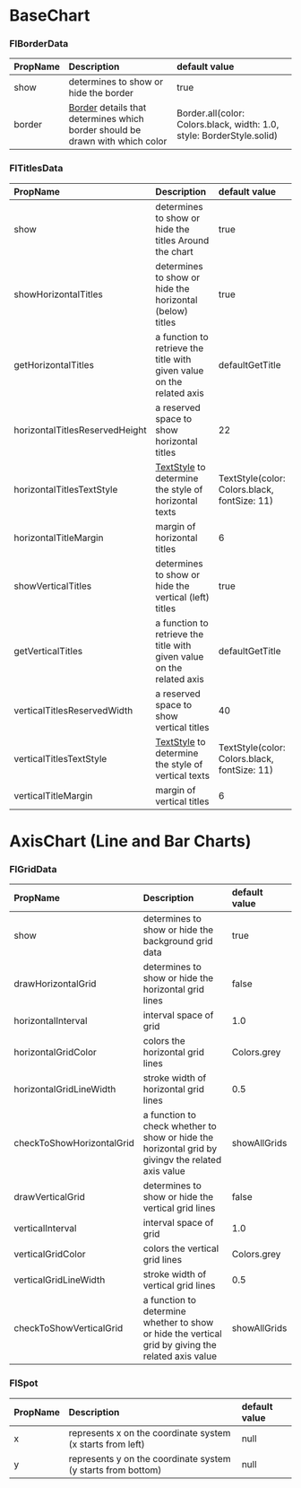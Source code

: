 # BaseChart



### FlBorderData
|PropName		|Description	|default value|
|:---------------|:---------------|:-------|
|show| determines to show or hide the border	|true|
|border| [Border](https://api.flutter.dev/flutter/painting/Border-class.html) details that determines which border should be drawn with which color| Border.all(color: Colors.black, width: 1.0, style: BorderStyle.solid)|



### FlTitlesData
|PropName		|Description	|default value|
|:---------------|:---------------|:-------|
|show| determines to show or hide the titles Around the chart|true|
|showHorizontalTitles| determines to show or hide the horizontal (below) titles | true|
|getHorizontalTitles| a function to retrieve the title with given value on the related axis|defaultGetTitle|
|horizontalTitlesReservedHeight| a reserved space to show horizontal titles|22|
|horizontalTitlesTextStyle| [TextStyle](https://api.flutter.dev/flutter/painting/TextStyle-class.html) to determine the style of horizontal texts |TextStyle(color: Colors.black, fontSize: 11)|
|horizontalTitleMargin| margin of horizontal titles | 6|
|showVerticalTitles| determines to show or hide the vertical (left) titles | true|
|getVerticalTitles| a function to retrieve the title with given value on the related axis | defaultGetTitle|
|verticalTitlesReservedWidth| a reserved space to show vertical titles|40|
|verticalTitlesTextStyle| [TextStyle](https://api.flutter.dev/flutter/painting/TextStyle-class.html) to determine the style of vertical texts |TextStyle(color: Colors.black, fontSize: 11)|
|verticalTitleMargin| margin of vertical titles | 6|




# AxisChart (Line and Bar Charts)


### FlGridData
|PropName|Description|default value|
|:-------|:----------|:------------|
|show|determines to show or hide the background grid data|true|
|drawHorizontalGrid|determines to show or hide the horizontal grid lines|false|
|horizontalInterval|interval space of grid|1.0|
|horizontalGridColor|colors the horizontal grid lines|Colors.grey|
|horizontalGridLineWidth|stroke width of horizontal grid lines |0.5|
|checkToShowHorizontalGrid|a function to check whether to show or hide the horizontal grid by givingv the related axis value |showAllGrids|
|drawVerticalGrid|determines to show or hide the vertical grid lines|false|
|verticalInterval|interval space of grid|1.0|
|verticalGridColor|colors the vertical grid lines|Colors.grey|
|verticalGridLineWidth|stroke width of vertical grid lines |0.5|
|checkToShowVerticalGrid|a function to determine whether to show or hide the vertical grid by giving the related axis value |showAllGrids|



### FlSpot
|PropName|Description|default value|
|:-------|:----------|:------------|
|x|represents x on the coordinate system (x starts from left)|null|
|y|represents y on the coordinate system (y starts from bottom)|null|
